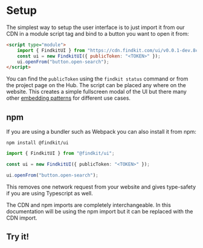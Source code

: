 # Setup

The simplest way to setup the user interface is to just import it from our
CDN in a module script tag and bind to a button you want to open it from:

```html
<script type="module">
	import { FindkitUI } from "https://cdn.findkit.com/ui/v0.0.1-dev.8c57d1406c/esm/index.js";
	const ui = new FindkitUI({ publicToken: "<TOKEN>" });
	ui.openFrom("button.open-search");
</script>
```

You can find the `publicToken` using the `findkit status` command or from the
project page on the Hub. The script can be placed any where on the website.
This creates a simple fullscreen modal of the UI but there many other [embedding
patterns](/ui/patterns/embedding/) for different use cases.

## npm

If you are using a bundler such as Webpack you can also install it from npm:

```
npm install @findkit/ui
```

```ts
import { FindkitUI } from "@findkit/ui";

const ui = new FindkitUI({ publicToken: "<TOKEN>" });

ui.openFrom("button.open-search");
```

This removes one network request from your website and gives type-safety if you
are using Typescript as well.

The CDN and npm imports are completely interchangeable. In this documentation
will be using the npm import but it can be replaced with the CDN import.

## Try it!

<Codesandbox example="simple" />
